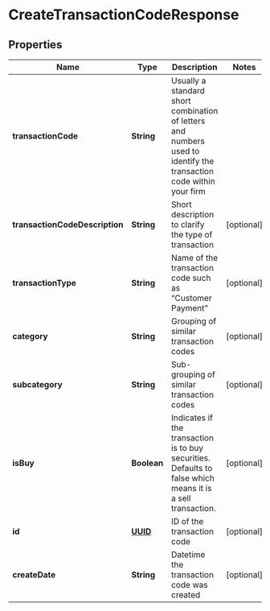 
# CreateTransactionCodeResponse

## Properties
Name | Type | Description | Notes
------------ | ------------- | ------------- | -------------
**transactionCode** | **String** | Usually a standard short combination of letters and numbers used to identify the transaction code within your firm | 
**transactionCodeDescription** | **String** | Short description to clarify the type of transaction |  [optional]
**transactionType** | **String** | Name of the transaction code such as “Customer Payment” |  [optional]
**category** | **String** | Grouping of similar transaction codes |  [optional]
**subcategory** | **String** | Sub-grouping of similar transaction codes |  [optional]
**isBuy** | **Boolean** | Indicates if the transaction is to buy securities. Defaults to false which means it is a sell transaction. |  [optional]
**id** | [**UUID**](UUID.md) | ID of the transaction code |  [optional]
**createDate** | **String** | Datetime the transaction code was created |  [optional]



